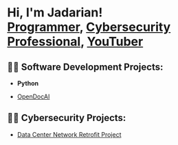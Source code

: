 <h1>Hi, I'm Jadarian! <br/><a href="https://github.com/joshmadakor1">Programmer</a>, <a href="https://www.linkedin.com/in/joshmadakor/">Cybersecurity Professional</a>, <a href="https://www.youtube.com/c/joshmadakor">YouTuber</a></h1>

<h2>👨‍💻 Software Development Projects:</h2>

- <b>Python</b>

- [OpenDocAI](https://github.com/Jbritt23/OpenDocAI)


<h2>👨‍💻 Cybersecurity Projects:</h2>

  - [Data Center Network Retrofit Project](https://github.com/Jbritt23/Data-Center-Network-Retrofit-Project)


